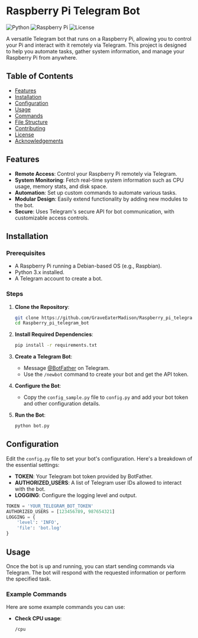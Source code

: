 # Raspberry Pi Telegram Bot

![Python](https://img.shields.io/badge/Python-3.x-blue.svg)
![Raspberry Pi](https://img.shields.io/badge/Raspberry%20Pi-Model%20B-orange)
![License](https://img.shields.io/github/license/GraveEaterMadison/Raspberry_pi_telegram_bot)

A versatile Telegram bot that runs on a Raspberry Pi, allowing you to control your Pi and interact with it remotely via Telegram. This project is designed to help you automate tasks, gather system information, and manage your Raspberry Pi from anywhere.

## Table of Contents

- [Features](#features)
- [Installation](#installation)
- [Configuration](#configuration)
- [Usage](#usage)
- [Commands](#commands)
- [File Structure](#file-structure)
- [Contributing](#contributing)
- [License](#license)
- [Acknowledgements](#acknowledgements)

## Features

- **Remote Access**: Control your Raspberry Pi remotely via Telegram.
- **System Monitoring**: Fetch real-time system information such as CPU usage, memory stats, and disk space.
- **Automation**: Set up custom commands to automate various tasks.
- **Modular Design**: Easily extend functionality by adding new modules to the bot.
- **Secure**: Uses Telegram's secure API for bot communication, with customizable access controls.

## Installation

### Prerequisites

- A Raspberry Pi running a Debian-based OS (e.g., Raspbian).
- Python 3.x installed.
- A Telegram account to create a bot.

### Steps

1. **Clone the Repository**:
    ```bash
    git clone https://github.com/GraveEaterMadison/Raspberry_pi_telegram_bot.git
    cd Raspberry_pi_telegram_bot
    ```

2. **Install Required Dependencies**:
    ```bash
    pip install -r requirements.txt
    ```

3. **Create a Telegram Bot**:
   - Message [@BotFather](https://t.me/BotFather) on Telegram.
   - Use the `/newbot` command to create your bot and get the API token.

4. **Configure the Bot**:
   - Copy the `config_sample.py` file to `config.py` and add your bot token and other configuration details.

5. **Run the Bot**:
    ```bash
    python bot.py
    ```

## Configuration

Edit the `config.py` file to set your bot's configuration. Here's a breakdown of the essential settings:

- **TOKEN**: Your Telegram bot token provided by BotFather.
- **AUTHORIZED_USERS**: A list of Telegram user IDs allowed to interact with the bot.
- **LOGGING**: Configure the logging level and output.

```python
TOKEN = 'YOUR_TELEGRAM_BOT_TOKEN'
AUTHORIZED_USERS = [123456789, 987654321]
LOGGING = {
    'level': 'INFO',
    'file': 'bot.log'
}
```

## Usage

Once the bot is up and running, you can start sending commands via Telegram. The bot will respond with the requested information or perform the specified task.

### Example Commands

Here are some example commands you can use:

- **Check CPU usage**:
  ```text
  /cpu

